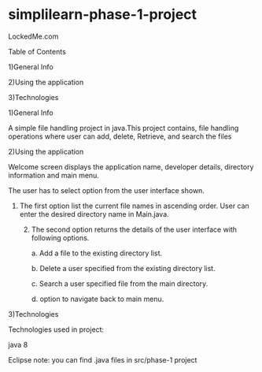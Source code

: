 # simplilearn-phase-1-project
LockedMe.com

Table of Contents

1)General Info

2)Using the application

3)Technologies

1)General Info

A simple file handling project in java.This project contains, file handling operations where user can add, delete, Retrieve, and search the files

2)Using the application

Welcome screen displays the application name, developer details, directory information and main menu.

The user has to select option from the user interface shown.

1. The first option list the current file names in ascending order. User can enter the desired directory name in Main.java.

    2. The second option returns the details of the user interface with following options.

        a. Add a file to the existing directory list.

        b. Delete a user specified from the existing directory list.

        c. Search a user specified file from the main directory.

        d. option to navigate back to main menu.
        
3)Technologies

Technologies used in project:

java 8

Eclipse
note: you can find .java files in src/phase-1 project
